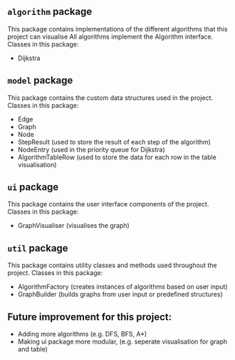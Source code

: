 
## `algorithm` package

This package contains implementations of the different algorithms that this project can visualise
All algorithms implement the Algorithm interface. Classes in this package:
- Dijkstra

## `model` package
This package contains the custom data structures used in the project. Classes in this package:
- Edge
- Graph
- Node
- StepResult (used to store the result of each step of the algorithm)
- NodeEntry (used in the priority queue for Dijkstra)
- AlgorithmTableRow (used to store the data for each row in the table visualisation)

## `ui` package
This package contains the user interface components of the project. Classes in this package:
- GraphVisualiser (visualises the graph)

## `util` package
This package contains utility classes and methods used throughout the project. Classes in this package:
- AlgorithmFactory (creates instances of algorithms based on user input)
- GraphBuilder (builds graphs from user input or predefined structures)

## Future improvement for this project:
- Adding more algorithms (e.g. DFS, BFS, A*)
- Making ui package more modular, (e.g. seperate visualisation for graph and table)
